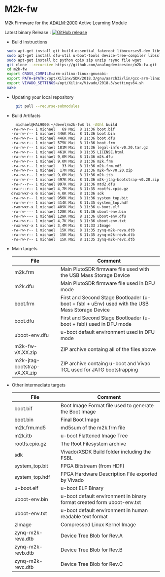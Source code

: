 # M2k-fw
M2k Firmware for the [ADALM-2000](https://wiki.analog.com/university/tools/m2k "ADALM-2000 Wiki Page") Active Learning Module

Latest binary Release : [![GitHub release](https://img.shields.io/github/release/analogdevicesinc/m2k-fw.svg)](https://github.com/analogdevicesinc/m2k-fw/releases/latest)

* Build Instructions
```bash
 sudo apt-get install git build-essential fakeroot libncurses5-dev libssl-dev ccache
 sudo apt-get install dfu-util u-boot-tools device-tree-compiler libssl1.0-dev mtools
 sudo apt-get install bc python cpio zip unzip rsync file wget
 git clone --recursive https://github.com/analogdevicesinc/m2k-fw.git
 cd m2k-fw
 export CROSS_COMPILE=arm-xilinx-linux-gnueabi-
 export PATH=$PATH:/opt/Xilinx/SDK/2018.3/gnu/aarch32/lin/gcc-arm-linux-gnueabi/bin
 export VIVADO_SETTINGS=/opt/Xilinx/Vivado/2018.3/settings64.sh
 make

```
 
 * Updating your local repository 
 ```bash 
      git pull --recurse-submodules
  ```
 
* Build Artifacts
 ```bash
      michael@HAL9000:~/devel/m2k-fw$ ls -AGhl build
	-rw-rw-r-- 1 michael   69 Mai  8 11:36 boot.bif
	-rw-rw-r-- 1 michael 446K Mai  8 11:36 boot.bin
	-rw-rw-r-- 1 michael 446K Mai  8 11:36 boot.dfu
	-rw-rw-r-- 1 michael 575K Mai  8 11:36 boot.frm
	-rw-rw-r-- 1 michael 181M Mai  8 11:36 legal-info-v0.20.tar.gz
	-rw-rw-r-- 1 michael 461K Mai  8 11:35 LICENSE.html
	-rw-rw-r-- 1 michael 9,0M Mai  8 11:36 m2k.dfu
	-rw-rw-r-- 1 michael 9,0M Mai  8 11:36 m2k.frm
	-rw-rw-r-- 1 michael   33 Mai  8 11:36 m2k.frm.md5
	-rw-rw-r-- 1 michael  17M Mai  8 11:36 m2k-fw-v0.20.zip
	-rw-rw-r-- 1 michael 9,0M Mai  8 11:36 m2k.itb
	-rw-rw-r-- 1 michael 497K Mai  8 11:36 m2k-jtag-bootstrap-v0.20.zip
	-rw-r--r-- 1 michael 897K Mai  8 11:36 mtd2.dfu
	-rw-r--r-- 1 michael 4,7M Mai  8 11:35 rootfs.cpio.gz
	drwxrwxr-x 6 michael 4,0K Mai  8 11:36 sdk
	-rw-rw-r-- 1 michael 950K Mai  8 11:36 system_top.bit
	-rw-rw-r-- 1 michael 414K Mai  8 11:35 system_top.hdf
	-rwxrwxr-x 1 michael 409K Mai  8 11:36 u-boot.elf
	-rw-rw---- 1 michael 128K Mai  8 11:36 uboot-env.bin
	-rw-rw---- 1 michael 129K Mai  8 11:36 uboot-env.dfu
	-rw-rw-r-- 1 michael 4,7K Mai  8 11:36 uboot-env.txt
	-rwxrwxr-x 1 michael 3,4M Mai  8 11:33 zImage
	-rw-rw-r-- 1 michael  15K Mai  8 11:35 zynq-m2k-reva.dtb
	-rw-rw-r-- 1 michael  15K Mai  8 11:35 zynq-m2k-revb.dtb
	-rw-rw-r-- 1 michael  15K Mai  8 11:35 zynq-m2k-revc.dtb
 ```
 
 * Main targets
 
     | File  | Comment |
     | ------------- | ------------- | 
     | m2k.frm | Main PlutoSDR firmware file used with the USB Mass Storage Device |
     | m2k.dfu | Main PlutoSDR firmware file used in DFU mode |
     | boot.frm  | First and Second Stage Bootloader (u-boot + fsbl + uEnv) used with the USB Mass Storage Device |
     | boot.dfu  | First and Second Stage Bootloader (u-boot + fsbl) used in DFU mode |
     | uboot-env.dfu  | u-boot default environment used in DFU mode |
     | m2k-fw-vX.XX.zip  | ZIP archive containg all of the files above |
     | m2k-jtag-bootstrap-vX.XX.zip  | ZIP archive containg u-boot and Vivao TCL used for JATG bootstrapping |
 
  * Other intermediate targets

     | File  | Comment |
     | ------------- | ------------- |
     | boot.bif | Boot Image Format file used to generate the Boot Image |
     | boot.bin | Final Boot Image |
     | m2k.frm.md5 | md5sum of the m2k.frm file |
     | m2k.itb | u-boot Flattened Image Tree |
     | rootfs.cpio.gz | The Root Filesystem archive |
     | sdk | Vivado/XSDK Build folder including  the FSBL |
     | system_top.bit | FPGA Bitstream (from HDF) |
     | system_top.hdf | FPGA Hardware Description  File exported by Vivado |
     | u-boot.elf | u-boot ELF Binary |
     | uboot-env.bin | u-boot default environment in binary format created form uboot-env.txt |
     | uboot-env.txt | u-boot default environment in human readable text format |
     | zImage | Compressed Linux Kernel Image |
     | zynq-m2k-reva.dtb | Device Tree Blob for Rev.A |
     | zynq-m2k-revb.dtb | Device Tree Blob for Rev.B|  
     | zynq-m2k-revc.dtb | Device Tree Blob for Rev.C|  

 

